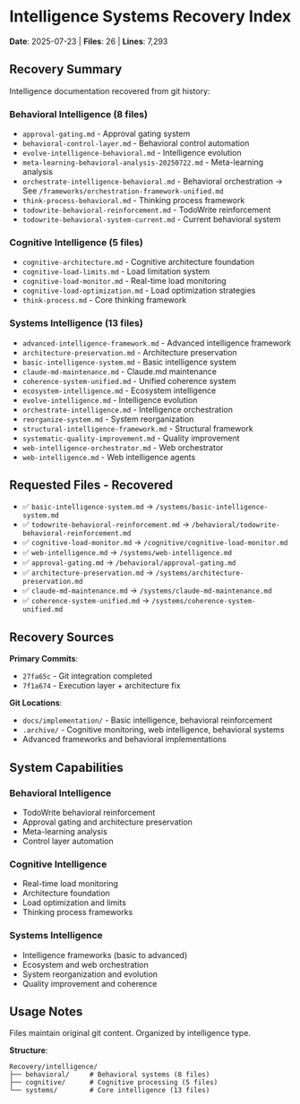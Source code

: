 # Intelligence Systems Recovery Index

**Date**: 2025-07-23 | **Files**: 26 | **Lines**: 7,293

## Recovery Summary

Intelligence documentation recovered from git history:

### Behavioral Intelligence (8 files)
- `approval-gating.md` - Approval gating system
- `behavioral-control-layer.md` - Behavioral control automation
- `evolve-intelligence-behavioral.md` - Intelligence evolution
- `meta-learning-behavioral-analysis-20250722.md` - Meta-learning analysis
- `orchestrate-intelligence-behavioral.md` - Behavioral orchestration → See `/frameworks/orchestration-framework-unified.md`
- `think-process-behavioral.md` - Thinking process framework
- `todowrite-behavioral-reinforcement.md` - TodoWrite reinforcement
- `todowrite-behavioral-system-current.md` - Current behavioral system

### Cognitive Intelligence (5 files)
- `cognitive-architecture.md` - Cognitive architecture foundation
- `cognitive-load-limits.md` - Load limitation system
- `cognitive-load-monitor.md` - Real-time load monitoring
- `cognitive-load-optimization.md` - Load optimization strategies
- `think-process.md` - Core thinking framework

### Systems Intelligence (13 files)
- `advanced-intelligence-framework.md` - Advanced intelligence framework
- `architecture-preservation.md` - Architecture preservation
- `basic-intelligence-system.md` - Basic intelligence system
- `claude-md-maintenance.md` - Claude.md maintenance
- `coherence-system-unified.md` - Unified coherence system
- `ecosystem-intelligence.md` - Ecosystem intelligence
- `evolve-intelligence.md` - Intelligence evolution
- `orchestrate-intelligence.md` - Intelligence orchestration
- `reorganize-system.md` - System reorganization
- `structural-intelligence-framework.md` - Structural framework
- `systematic-quality-improvement.md` - Quality improvement
- `web-intelligence-orchestrator.md` - Web orchestrator
- `web-intelligence.md` - Web intelligence agents

## Requested Files - Recovered

- ✅ `basic-intelligence-system.md` → `/systems/basic-intelligence-system.md`
- ✅ `todowrite-behavioral-reinforcement.md` → `/behavioral/todowrite-behavioral-reinforcement.md`
- ✅ `cognitive-load-monitor.md` → `/cognitive/cognitive-load-monitor.md`
- ✅ `web-intelligence.md` → `/systems/web-intelligence.md`
- ✅ `approval-gating.md` → `/behavioral/approval-gating.md`
- ✅ `architecture-preservation.md` → `/systems/architecture-preservation.md`
- ✅ `claude-md-maintenance.md` → `/systems/claude-md-maintenance.md`
- ✅ `coherence-system-unified.md` → `/systems/coherence-system-unified.md`

## Recovery Sources

**Primary Commits**:
- `27fa65c` - Git integration completed
- `7f1a674` - Execution layer + architecture fix

**Git Locations**:
- `docs/implementation/` - Basic intelligence, behavioral reinforcement
- `.archive/` - Cognitive monitoring, web intelligence, behavioral systems
- Advanced frameworks and behavioral implementations

## System Capabilities

### Behavioral Intelligence
- TodoWrite behavioral reinforcement
- Approval gating and architecture preservation
- Meta-learning analysis
- Control layer automation

### Cognitive Intelligence
- Real-time load monitoring
- Architecture foundation
- Load optimization and limits
- Thinking process frameworks

### Systems Intelligence
- Intelligence frameworks (basic to advanced)
- Ecosystem and web orchestration
- System reorganization and evolution
- Quality improvement and coherence

## Usage Notes

Files maintain original git content. Organized by intelligence type.

**Structure**:
```
Recovery/intelligence/
├── behavioral/     # Behavioral systems (8 files)
├── cognitive/      # Cognitive processing (5 files)
└── systems/        # Core intelligence (13 files)
```
